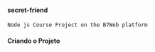 #### secret-friend

``````
Node js Course Project on the B7Web platform
``````
#### Criando o Projeto